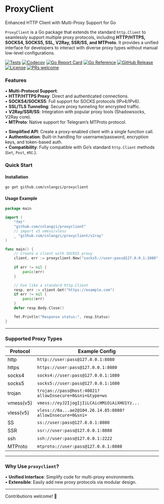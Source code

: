 # ProxyClient
Enhanced HTTP Client with Multi-Proxy Support for Go

`ProxyClient` is a Go package that extends the standard `http.Client` to seamlessly support multiple proxy protocols, including **HTTP/HTTPS, SOCKS4, SOCKS5, SSL, V2Ray, SSR/SS, and MTProto**. It provides a unified interface for developers to interact with diverse proxy types without manual low-level configurations.

[![Tests](https://github.com/cnlangzi/proxyclient/actions/workflows/tests.yml/badge.svg)](https://github.com/cnlangzi/proxyclient/actions/workflows/tests.yml)
[![Codecov](https://codecov.io/gh/cnlangzi/proxyclient/branch/main/graph/badge.svg)](https://codecov.io/gh/cnlangzi/proxyclient)
[![Go Report Card](https://goreportcard.com/badge/github.com/cnlangzi/proxyclient)](https://goreportcard.com/report/github.com/cnlangzi/proxyclient)
[![Go Reference](https://pkg.go.dev/badge/github.com/cnlangzi/proxyclient.svg)](https://pkg.go.dev/github.com/cnlangzi/proxyclient)
[![GitHub Release](https://img.shields.io/github/v/release/cnlangzi/proxyclient)](https://github.com/cnlangzi/proxyclient/releases)
[![License](https://img.shields.io/badge/license-MIT-blue.svg)](LICENSE)
[![PRs welcome](https://img.shields.io/badge/PRs-welcome-blue.svg)](https://github.com/cnlangzi/proxyclient/compare)


### **Features**  
• **Multi-Protocol Support**:  
  • **HTTP/HTTPS Proxy**: Direct and authenticated connections.  
  • **SOCKS4/SOCKS5**: Full support for SOCKS protocols (IPv4/IPv6).  
  • **SSL/TLS Tunneling**: Secure proxy tunneling for encrypted traffic.  
  • **V2Ray/SSR/SS**: Integration with popular proxy tools (Shadowsocks, V2Ray core).  
  • **MTProto**: Native support for Telegram’s MTProto protocol.  

• **Simplified API**: Create a proxy-enabled client with a single function call.  
• **Authentication**: Built-in handling for username/password, encryption keys, and token-based auth.  
• **Compatibility**: Fully compatible with Go’s standard `http.Client` methods (`Get`, `Post`, etc.).  



### **Quick Start**  
#### **Installation**  
```bash
go get github.com/cnlangzi/proxyclient
```

#### **Usage Example**  
```go
package main

import (
    "fmt"
    "github.com/cnlangzi/proxyclient"
    // import v5 vmess/vless
    _ "github.com/cnlangzi/proxyclient/v2ray"
)

func main() {
    // Create a client with SOCKS5 proxy
    client, err := proxyclient.New("socks5://user:pass@127.0.0.1:1080")
    
    if err != nil {
        panic(err)
    }

    // Use like a standard http.Client
    resp, err := client.Get("https://example.com")
    if err != nil {
        panic(err)
    }
    defer resp.Body.Close()

    fmt.Println("Response status:", resp.Status)
}
```

---

### **Supported Proxy Types**  
| Protocol  | Example Config                                            |  
|-----------|-----------------------------------------------------------| 
| http      | `http://user:pass@127.0.0.1:8080`                         |  
| https     | `https://user:pass@127.0.0.1:8080`                        |  
| socks4    | `socks4://user:pass@127.0.0.1:1080`                       |  
| socks5    | `socks5://user:pass@127.0.0.1:1080`                       |
| trojan    | `trojan://pass@host:40021?allowInsecure=0&sni=&type=ws`   |  
| vmess(v5) | `vmess://eyJ2IjogIjIiLCAicHMiOiAiXHU1Yz...`               |  
| vless(v5) | `vless://8a...ae2@104.26.14.85:8080?allowInsecure=0&sni=` |
| SS        | `ss://user:pass@127.0.0.1:8080`                           |  
| SSR       | `ssr://user:pass@127.0.0.1:8080`                          | 
| ssh       | `ssh://user:pass@127.0.0.1:2222`                          |   
| MTProto   | `mtproto://user:pass@127.0.0.1:8080`                      |  

---


### **Why Use `proxyclient`?**  
• **Unified Interface**: Simplify code for multi-proxy environments.  
• **Extensible**: Easily add new proxy protocols via modular design.  

--- 

Contributions welcome! 🚀
